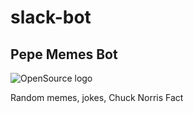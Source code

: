 # slack-bot
## Pepe Memes Bot

![OpenSource logo](http://www.openmaint.org/images/opensource-logo.png/image)


Random memes, jokes, Chuck Norris Fact
